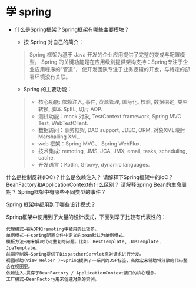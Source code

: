 # 学 spring
- 什么是Spring框架？Spring框架有哪些主要模块？
    - 按 Spring 对自己的简介：
    > Spring 框架为基于 Java 开发的企业应用提供了完整的变成与配置模型。
    > Spring 的关键功能是在应用级别提供架构支持：Spring专注于企业应用程序的“管道”，
    > 使开发团队专注于业务逻辑的开发，与特定的部署环境没有关联。
    
    - Spring 的主要功能：
    > - 核心功能: 依赖注入, 事件, 资源管理, 国际化, 校验, 数据绑定, 类型转换, 脚本 SpEL, 切片 AOP.
    > - 测试功能：mock 对象, TestContext framework, Spring MVC Test, WebTestClient.
    > - 数据访问：事务框架, DAO support, JDBC, ORM, 对象XML映射 Marshalling XML.
    > - web 框架：Spring MVC、 Spring WebFlux.
    > - 技术集成: remoting, JMS, JCA, JMX, email, tasks, scheduling, cache.
    > - 开发语言：Kotlin, Groovy, dynamic languages.



什么是控制反转(IOC)？什么是依赖注入？
请解释下Spring框架中的IoC？
BeanFactory和ApplicationContext有什么区别？
请解释Spring Bean的生命周期？
Spring框架中有哪些不同类型的事件？

Spring 框架中都用到了哪些设计模式？

Spring框架中使用到了大量的设计模式，下面列举了比较有代表性的：

    代理模式—在AOP和remoting中被用的比较多。
    单例模式—在spring配置文件中定义的bean默认为单例模式。
    模板方法—用来解决代码重复的问题。比如. RestTemplate, JmsTemplate, JpaTemplate。
    前端控制器—Spring提供了DispatcherServlet来对请求进行分发。
    视图帮助(View Helper )—Spring提供了一系列的JSP标签，高效宏来辅助将分散的代码整合在视图里。
    依赖注入—贯穿于BeanFactory / ApplicationContext接口的核心理念。
    工厂模式—BeanFactory用来创建对象的实例。
